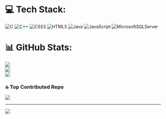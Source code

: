 
# 💻 Tech Stack:
![C](https://img.shields.io/badge/c-%2300599C.svg?style=for-the-badge&logo=c&logoColor=white) ![C++](https://img.shields.io/badge/c++-%2300599C.svg?style=for-the-badge&logo=c%2B%2B&logoColor=white) ![CSS3](https://img.shields.io/badge/css3-%231572B6.svg?style=for-the-badge&logo=css3&logoColor=white) ![HTML5](https://img.shields.io/badge/html5-%23E34F26.svg?style=for-the-badge&logo=html5&logoColor=white) ![Java](https://img.shields.io/badge/java-%23ED8B00.svg?style=for-the-badge&logo=openjdk&logoColor=white) ![JavaScript](https://img.shields.io/badge/javascript-%23323330.svg?style=for-the-badge&logo=javascript&logoColor=%23F7DF1E) ![MicrosoftSQLServer](https://img.shields.io/badge/Microsoft%20SQL%20Server-CC2927?style=for-the-badge&logo=microsoft%20sql%20server&logoColor=white)
# 📊 GitHub Stats:
![](https://github-readme-stats.vercel.app/api?username=DucToan137&theme=vue-dark&hide_border=false&include_all_commits=true&count_private=true)<br/>
![](https://github-readme-streak-stats.herokuapp.com/?user=DucToan137&theme=vue-dark&hide_border=false)<br/>
![](https://github-readme-stats.vercel.app/api/top-langs/?username=DucToan137&theme=vue-dark&hide_border=false&include_all_commits=true&count_private=true&layout=compact)

### 🔝 Top Contributed Repo
![](https://github-contributor-stats.vercel.app/api?username=DucToan137&limit=5&theme=vue-dark&combine_all_yearly_contributions=true)

---
[![](https://visitcount.itsvg.in/api?id=DucToan137&icon=0&color=0)](https://visitcount.itsvg.in)

<!-- Proudly created with GPRM ( https://gprm.itsvg.in ) -->
